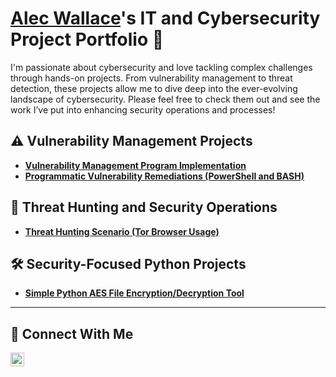 # <a href="https://www.linkedin.com/in/alec-wallace224/">Alec Wallace</a>'s IT and Cybersecurity Project Portfolio 🔐

I'm passionate about cybersecurity and love tackling complex challenges through hands-on projects. From vulnerability management to threat detection, these projects allow me to dive deep into the ever-evolving landscape of cybersecurity. Please feel free to check them out and see the work I’ve put into enhancing security operations and processes!


## ⚠️ Vulnerability Management Projects

- **[Vulnerability Management Program Implementation](https://github.com/awalla23/vulnerability-management-program)**
- **[Programmatic Vulnerability Remediations (PowerShell and BASH)](https://github.com/awalla23/programmatic-vulnerability-remediations)**

## 🚨 Threat Hunting and Security Operations

- **[Threat Hunting Scenario (Tor Browser Usage)](https://github.com/awalla23/Threat-Hunting-Scenario-TOR/blob/main/README.md)**

## 🛠️ Security-Focused Python Projects

- **[Simple Python AES File Encryption/Decryption Tool](https://github.com/awalla23/Python-Security-Projects/blob/main/Simple%20AES%20Encrypt-Decrypt)**

<hr/>

## 🤳 Connect With Me


[<img align="left" alt="___________ | LinkedIn" width="22px" src="https://cdn.jsdelivr.net/npm/simple-icons@v3/icons/linkedin.svg" />][linkedin]


[linkedin]: https://linkedin.com/in/alec-wallace224

<!--
<img width="35" alt="image" src="https://github.com/user-attachments/assets/2f41c7cd-5ea8-4475-b451-a37161b6c3fb"> 
<img width="35" alt="image" src="https://github.com/user-attachments/assets/77649969-9910-4994-8b96-74a116cfb2a8">
